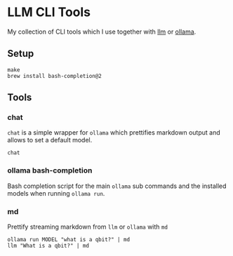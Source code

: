 # LLM CLI Tools

My collection of CLI tools which I use together with [llm](https://llm.datasette.io/en/stable/index.html) or [ollama](https://ollama.com).

## Setup

```
make
brew install bash-completion@2
```

## Tools

### chat

`chat` is a simple wrapper for `ollama` which prettifies markdown output and allows to set a default model.

```
chat
```

### ollama bash-completion

Bash completion script for the main `ollama` sub commands and the installed models when running `ollama run`.

### md

Prettify streaming markdown from `llm` or `ollama` with `md`

```
ollama run MODEL "what is a qbit?" | md
llm "What is a qbit?" | md
```

